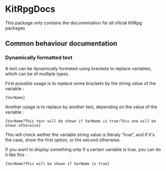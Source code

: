 # KitRpgDocs
This package only contains the documentation for all oficial KitRpg packages

## Common behaviour documentation

### Dynamically formatted text

A text can be dynamically formated using brackets to replace variables, which can be of multiple types.

First possible usage is to replace some brackets by the string value of the variable : 

    {VarName}
    
Another usage is to replace by another text, depending on the value of the variable : 

    {VarName?This text will be shown if VarName is true:This one will be shown otherwise}
    
This will check wether the variable string value is literaly "true", and if it's the case, show the first option, or the second otherwise.

If you want to display something only if a certain variable is true, you can do it like this : 

    {VarName?This will be shown if VarName is true}
